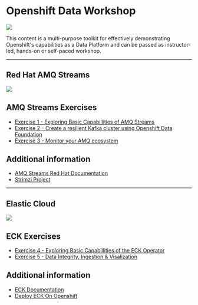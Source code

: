 # Openshift Data Workshop 

![](https://sdtimes.com/wp-content/uploads/2021/06/OpenShift-Open-Graph-Image_1.png)

This content is a multi-purpose toolkit for effectively demonstrating Openshift's capabilities as a Data Platform and can be passed as instructor-led, hands-on or self-paced workshop.

---

## Red Hat AMQ Streams 

![](https://developers.redhat.com/blog/wp-content/uploads/2018/10/Untitled-drawing-4.png)

## AMQ Streams Exercises

- [Exercise 1 - Exploring Basic Capabillities of AMQ Streams](./1-explore-amq-operator/)
- [Exercise 2 - Create a resilient Kafka cluster using Openshift Data Foundation](./2-amq-persistent-odf/)
- [Exercise 3 - Monitor your AMQ ecosystem](./3-monitor-amq-system/)

## Additional information
 - [AMQ Streams Red Hat Documentation](https://access.redhat.com/documentation/en-us/red_hat_amq/7.7/html/amq_streams_on_openshift_overview/index)
 - [Strimzi Project](https://strimzi.io/)

---

## Elastic Cloud 

![](https://fiverr-res.cloudinary.com/images/t_main1,q_auto,f_auto,q_auto,f_auto/gigs/163917369/original/a150030dce7c1442c04f46682b74827cfd594990/create-and-maintain-elastic-cloud-soa-for-you.jpg)

## ECK Exercises

- [Exercise 4 - Exploring Basic Capabillities of the ECK Operator](./4-explore-eck-operator/)
- [Exercise 5 - Data Integrity, Ingestion & Visalization](./5-ingest-visualize-data/)

## Additional information
 - [ECK Documentation](https://www.elastic.co/guide/index.html)
 - [Deploy ECK On Openshift](https://www.elastic.co/guide/en/cloud-on-k8s/master/k8s-openshift.html)